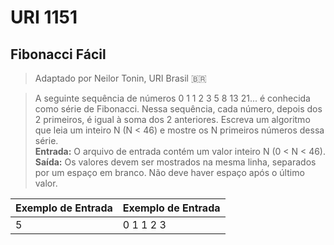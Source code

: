 ﻿# URI 1151

## Fibonacci Fácil

>Adaptado por Neilor Tonin, URI Brasil :brazil:

>A seguinte sequência de números 0 1 1 2 3 5 8 13 21...
>é conhecida como série de Fibonacci. Nessa sequência,
>cada número, depois dos 2 primeiros, é igual à soma dos
>2 anteriores. Escreva um algoritmo que leia um inteiro N (N < 46)
>e mostre os N primeiros números dessa série.  
>**Entrada:** O arquivo de entrada contém um valor inteiro N (0 < N < 46).  
>**Saída:** Os valores devem ser mostrados na mesma linha, separados por
>um espaço em branco. Não deve haver espaço após o último valor.  

| Exemplo de Entrada | Exemplo de Entrada |
| ------------------ | ------------------ |
| 5                  | 0 1 1 2 3          |
